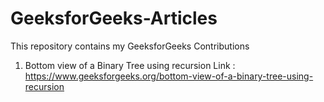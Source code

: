 # GeeksforGeeks-Articles
This repository contains my GeeksforGeeks Contributions

1. Bottom view of a Binary Tree using recursion
  Link : https://www.geeksforgeeks.org/bottom-view-of-a-binary-tree-using-recursion
    
